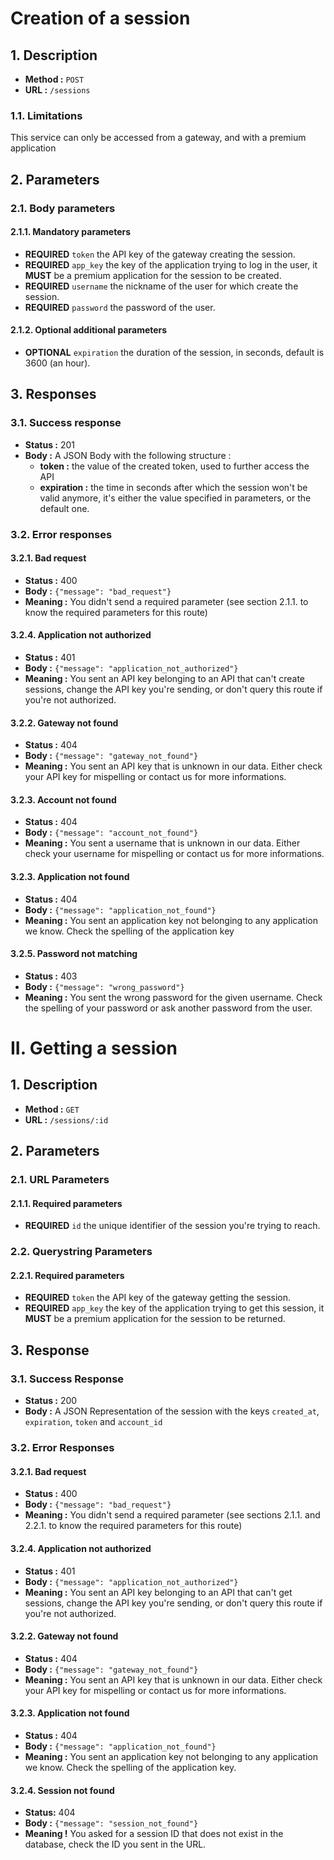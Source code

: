 # Creation of a session

## 1. Description

- **Method :** `POST`
- **URL :** `/sessions`

### 1.1. Limitations

This service can only be accessed from a gateway, and with a premium application

## 2. Parameters

### 2.1. Body parameters

#### 2.1.1. Mandatory parameters

- __REQUIRED__ `token` the API key of the gateway creating the session.
- __REQUIRED__ `app_key` the key of the application trying to log in the user, it **MUST** be a premium application for the session to be created.
- __REQUIRED__ `username` the nickname of the user for which create the session.
- __REQUIRED__ `password` the password of the user.

#### 2.1.2. Optional additional parameters

- __OPTIONAL__ `expiration` the duration of the session, in seconds, default is 3600 (an hour).

## 3. Responses

### 3.1. Success response

- **Status :** 201
- **Body :** A JSON Body with the following structure :
  - __token :__ the value of the created token, used to further access the API
  - __expiration :__ the time in seconds after which the session won't be valid anymore, it's either the value specified in parameters, or the default one.

### 3.2. Error responses

#### 3.2.1. Bad request

- **Status :** 400
- **Body :** `{"message": "bad_request"}`
- **Meaning :** You didn't send a required parameter (see section 2.1.1. to know the required parameters for this route)

#### 3.2.4. Application not authorized

- **Status :** 401
- **Body :** `{"message": "application_not_authorized"}`
- **Meaning :** You sent an API key belonging to an API that can't create sessions, change the API key you're sending, or don't query this route if you're not authorized.

#### 3.2.2. Gateway not found

- **Status :** 404
- **Body :** `{"message": "gateway_not_found"}`
- **Meaning :** You sent an API key that is unknown in our data. Either check your API key for mispelling or contact us for more informations.

#### 3.2.3. Account not found

- **Status :** 404
- **Body :** `{"message": "account_not_found"}`
- **Meaning :** You sent a username that is unknown in our data. Either check your username for mispelling or contact us for more informations.

#### 3.2.3. Application not found

- **Status :** 404
- **Body :** `{"message": "application_not_found"}`
- **Meaning :** You sent an application key not belonging to any application we know. Check the spelling of the application key

#### 3.2.5. Password not matching

- **Status :** 403
- **Body :** `{"message": "wrong_password"}`
- **Meaning :** You sent the wrong password for the given username. Check the spelling of your password or ask another password from the user.

# II. Getting a session

## 1. Description

- **Method :** `GET`
- **URL :** `/sessions/:id`

## 2. Parameters

### 2.1. URL Parameters

#### 2.1.1. Required parameters

- __REQUIRED__ `id` the unique identifier of the session you're trying to reach.

### 2.2. Querystring Parameters

#### 2.2.1. Required parameters

- __REQUIRED__ `token` the API key of the gateway getting the session.
- __REQUIRED__ `app_key` the key of the application trying to get this session, it **MUST** be a premium application for the session to be returned.

## 3. Response

### 3.1. Success Response

- **Status :** 200
- **Body :** A JSON Representation of the session with the keys `created_at`, `expiration`, `token` and `account_id`

### 3.2. Error Responses

#### 3.2.1. Bad request

- **Status :** 400
- **Body :** `{"message": "bad_request"}`
- **Meaning :** You didn't send a required parameter (see sections 2.1.1. and 2.2.1. to know the required parameters for this route)

#### 3.2.4. Application not authorized

- **Status :** 401
- **Body :** `{"message": "application_not_authorized"}`
- **Meaning :** You sent an API key belonging to an API that can't get sessions, change the API key you're sending, or don't query this route if you're not authorized.

#### 3.2.2. Gateway not found

- **Status :** 404
- **Body :** `{"message": "gateway_not_found"}`
- **Meaning :** You sent an API key that is unknown in our data. Either check your API key for mispelling or contact us for more informations.

#### 3.2.3. Application not found

- **Status :** 404
- **Body :** `{"message": "application_not_found"}`
- **Meaning :** You sent an application key not belonging to any application we know. Check the spelling of the application key.

#### 3.2.4. Session not found

- **Status:** 404
- **Body :** `{"message": "session_not_found"}`
- **Meaning !** You asked for a session ID that does not exist in the database, check the ID you sent in the URL.